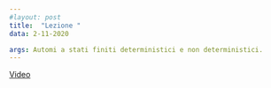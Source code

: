 ```yaml
---
#layout: post
title:  "Lezione "
data: 2-11-2020

args: Automi a stati finiti deterministici e non deterministici.
---
```


[Video](https://uniroma2.sharepoint.com/sites/msteams_a7df03/Documenti%20condivisi/Lezioni/Recordings/fo_lezione7_02_11_20.mp4)


